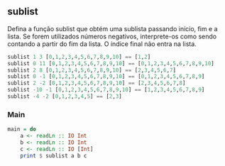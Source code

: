 ## sublist

Defina a função sublist que obtém uma sublista passando início, fim e a lista. Se forem utilizados números negativos, interprete-os como sendo contando a partir do fim da lista. O índice final não entra na lista.

```hs
sublist 1 3 [0,1,2,3,4,5,6,7,8,9,10] == [1,2]
sublist 0 11 [0,1,2,3,4,5,6,7,8,9,10] == [0,1,2,3,4,5,6,7,8,9,10]
sublist 2 8 [0,1,2,3,4,5,6,7,8,9,10] == [2,3,4,5,6,7]
sublist 0 -1 [0,1,2,3,4,5,6,7,8,9,10] == [0,1,2,3,4,5,6,7,8,9]
sublist 2 -2 [0,1,2,3,4,5,6,7,8,9,10] == [2,3,4,5,6,7,8]
sublist -10 -1 [0,1,2,3,4,5,6,7,8,9,10] == [1,2,3,4,5,6,7,8,9]
sublist -4 -2 [0,1,2,3,4,5] == [2,3]
```


<!--MAIN_BEGIN-->
### Main
```hs
main = do
    a <- readLn :: IO Int
    b <- readLn :: IO Int
    c <- readLn :: IO [Int]
    print $ sublist a b c

```
<!--MAIN_END-->